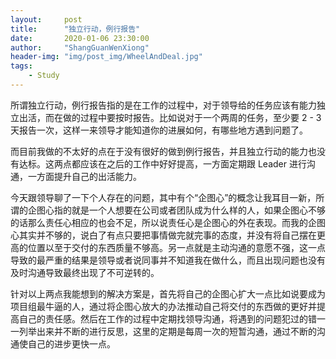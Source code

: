 ```yaml
---
layout:     post
title:      "独立行动，例行报告"
date:       2020-01-06 23:30:00
author:     "ShangGuanWenXiong"
header-img: "img/post_img/WheelAndDeal.jpg"
tags:
    - Study
---
```


所谓独立行动，例行报告指的是在工作的过程中，对于领导给的任务应该有能力独立出活，而在做的过程中要按时报告。比如说对于一个两周的任务，至少要 2 - 3 天报告一次，这样一来领导才能知道你的进展如何，有哪些地方遇到问题了。

而目前我做的不太好的点在于没有很好的做到例行报告，并且独立行动的能力也没有达标。这两点都应该在之后的工作中好好提高，一方面定期跟 Leader 进行沟通，一方面提升自己的出活能力。

今天跟领导聊了一下个人存在的问题，其中有个“企图心”的概念让我耳目一新，所谓的企图心指的就是一个人想要在公司或者团队成为什么样的人，如果企图心不够的话那么责任心相应的也会不足，所以说责任心是企图心的外在表现。而我的企图心其实并不够的，说白了有点只要把事情做完就完事的态度，并没有将自己摆在更高的位置以至于交付的东西质量不够高。另一点就是主动沟通的意愿不强，这一点导致的最严重的结果是领导或者说同事并不知道我在做什么，而且出现问题也没有及时沟通导致最终出现了不可逆转的。

针对以上两点我能想到的解决方案是，首先将自己的企图心扩大一点比如说要成为项目组最牛逼的人，通过将企图心放大的办法推动自己将交付的东西做的更好并提高自己的责任感。然后在工作的过程中定期找领导沟通，将遇到的问题犯过的错一一列举出来并不断的进行反思，这里的定期是每周一次的短暂沟通，通过不断的沟通使自己的进步更快一点。
